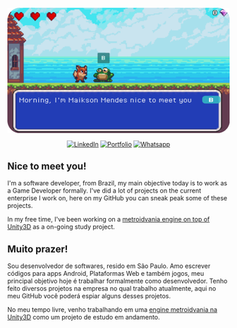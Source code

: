 <p align="center">
<img src="https://github.com/maiksonstrife/maiksonstrife/blob/master/img/GitCard_roundededges.png?raw=true" alt="G'Morning! I'm Maikson" />
</p>

<p align="center">
<a href="https://www.linkedin.com/in/maiksonmendes/">
<img src="https://img.shields.io/badge/-LinkedIn-%233781da" alt="LinkedIn"/></a> 
<a href="https://maiksonstrife.github.io/maiksonportfolioGitPage/">
<img src="https://img.shields.io/badge/-portfolio-orange" alt="Portfolio"/></a> 
<a href="https://wa.me/5511948400609">
<img src="https://img.shields.io/badge/-Whatsapp-brightgreen" alt="Whatsapp"/></a> 
</p>

<h2>Nice to meet you!</h2>

 I'm a software developer, from Brazil, my main objective today is to work as a Game Developer formally. I've did a lot of projects on the current enterprise I work on, here on my GitHub you can sneak peak some of these projects.

In my free time, I've been working on a [metroidvania engine on top of Unity3D](https://github.com/maiksonstrife/FoxTale) as a on-going study project. 


<h2>Muito prazer!</h2>


 Sou desenvolvedor de softwares, resido em São Paulo. Amo escrever códigos para apps Android, Plataformas Web e também jogos, meu principal objetivo hoje é trabalhar formalmente como desenvolvedor. Tenho feito diversos projetos na empresa no qual trabalho atualmente, aqui no meu GitHub você poderá espiar alguns desses projetos.

No meu tempo livre, venho trabalhando em uma [engine metroidvania na Unity3D](https://github.com/maiksonstrife/FoxTale) como um projeto de estudo em andamento.
